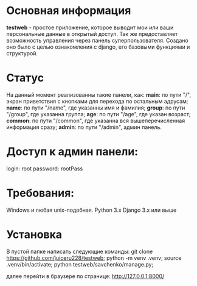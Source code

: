 # Основная информация
**testweb** - простое приложение, которое выводит мои или ваши персональные данные в открытый доступ. Так же предоставляет возможность управления через панель суперпользователя.
Создано оно было с целью ознакомления с django, его базовыми функциями и структурой.

 # Статус
 На данный момент реализованны такие панели, как:
**main**: по пути "/", экран приветствия с кнопками для перехода по остальным адрусам;
**name**: по пути "/name", где указанны имя и фамилия; 
**group**: по пути "/group", где указанна группа; 
**age**: по пути "/age", где указан возраст; 
**common**: по пути "/common", где указанна вся вышеперечисленная информация сразу; 
**admin**: по пути "/admin", админ панель.

 # Доступ к админ панели:
login: root
password: rootPass

# Требования:
Windows и любая unix-подобная.
Python 3.x
Django 3.x или выше

# Установка
В пустой папке написать следующие команды:
git clone https://github.com/juiceru228/testweb;
python -m venv .venv;
source .venv/bin/activate;
python testweb/savchenko/manage.py;

далее перейти в браузере по странице:
http://127.0.0.1:8000/
